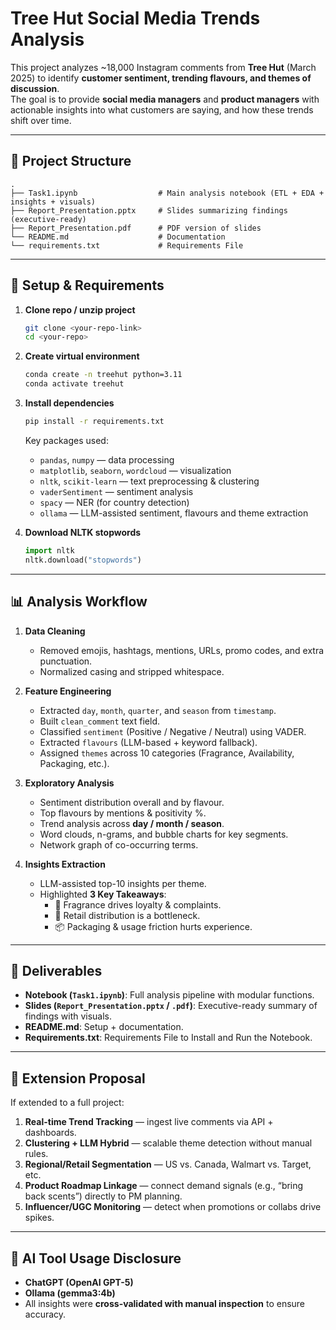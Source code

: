 # Tree Hut Social Media Trends Analysis

This project analyzes ~18,000 Instagram comments from **Tree Hut** (March 2025) to identify **customer sentiment, trending flavours, and themes of discussion**.  
The goal is to provide **social media managers** and **product managers** with actionable insights into what customers are saying, and how these trends shift over time.

---

## 📂 Project Structure
```
.
├── Task1.ipynb                  # Main analysis notebook (ETL + EDA + insights + visuals)
├── Report_Presentation.pptx     # Slides summarizing findings (executive-ready)
├── Report_Presentation.pdf      # PDF version of slides
└── README.md                    # Documentation
└── requirements.txt             # Requirements File
```

---

## 🚀 Setup & Requirements

1. **Clone repo / unzip project**
   ```bash
   git clone <your-repo-link>
   cd <your-repo>
   ```

2. **Create virtual environment**
   ```bash
   conda create -n treehut python=3.11
   conda activate treehut
   ```

3. **Install dependencies**
   ```bash
   pip install -r requirements.txt
   ```

   Key packages used:
   - `pandas`, `numpy` — data processing
   - `matplotlib`, `seaborn`, `wordcloud` — visualization
   - `nltk`, `scikit-learn` — text preprocessing & clustering
   - `vaderSentiment` — sentiment analysis
   - `spacy` — NER (for country detection)
   - `ollama` — LLM-assisted sentiment, flavours and theme extraction

4. **Download NLTK stopwords**
   ```python
   import nltk
   nltk.download("stopwords")
   ```

---

## 📊 Analysis Workflow

1. **Data Cleaning**
   - Removed emojis, hashtags, mentions, URLs, promo codes, and extra punctuation.
   - Normalized casing and stripped whitespace.

2. **Feature Engineering**
   - Extracted `day`, `month`, `quarter`, and `season` from `timestamp`.
   - Built `clean_comment` text field.
   - Classified `sentiment` (Positive / Negative / Neutral) using VADER.
   - Extracted `flavours` (LLM-based + keyword fallback).
   - Assigned `themes` across 10 categories (Fragrance, Availability, Packaging, etc.).

3. **Exploratory Analysis**
   - Sentiment distribution overall and by flavour.
   - Top flavours by mentions & positivity %.
   - Trend analysis across **day / month / season**.
   - Word clouds, n-grams, and bubble charts for key segments.
   - Network graph of co-occurring terms.

4. **Insights Extraction**
   - LLM-assisted top-10 insights per theme.
   - Highlighted **3 Key Takeaways**:
     - 🌸 Fragrance drives loyalty & complaints.  
     - 🏪 Retail distribution is a bottleneck.  
     - 📦 Packaging & usage friction hurts experience.  

---

## 📑 Deliverables

- **Notebook (`Task1.ipynb`)**: Full analysis pipeline with modular functions.
- **Slides (`Report_Presentation.pptx` / `.pdf`)**: Executive-ready summary of findings with visuals.
- **README.md**: Setup + documentation.
- **Requirements.txt**: Requirements File to Install and Run the Notebook.

---

## 🔮 Extension Proposal

If extended to a full project:
1. **Real-time Trend Tracking** — ingest live comments via API + dashboards.
2. **Clustering + LLM Hybrid** — scalable theme detection without manual rules.
3. **Regional/Retail Segmentation** — US vs. Canada, Walmart vs. Target, etc.
4. **Product Roadmap Linkage** — connect demand signals (e.g., “bring back scents”) directly to PM planning.
5. **Influencer/UGC Monitoring** — detect when promotions or collabs drive spikes.

---

## 🤖 AI Tool Usage Disclosure
- **ChatGPT (OpenAI GPT-5)** 
- **Ollama (gemma3:4b)**
- All insights were **cross-validated with manual inspection** to ensure accuracy.
